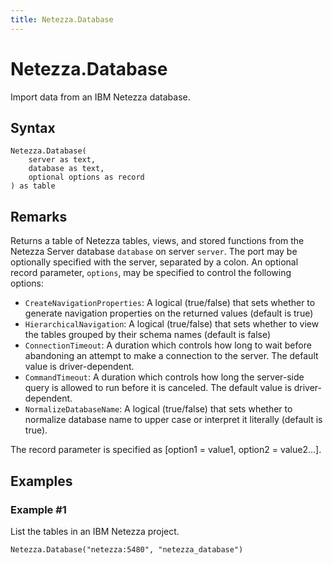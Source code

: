 ```yaml
---
title: Netezza.Database
---
```


# Netezza.Database


Import data from an IBM Netezza database.


## Syntax

```powerquery
Netezza.Database(
    server as text,
    database as text,
    optional options as record
) as table
```


## Remarks

Returns a table of Netezza tables, views, and stored functions from the Netezza Server database <code>database</code> on server <code>server</code>. The port may be optionally specified with the server, separated by a colon. An optional record parameter, <code>options</code>, may be specified to control the following options:<ul>        <li><code>CreateNavigationProperties</code>: A logical (true/false) that sets whether to generate navigation properties on the returned values (default is true)</li>        <li><code>HierarchicalNavigation</code>: A logical (true/false) that sets whether to view the tables grouped by their schema names (default is false)</li>        <li><code>ConnectionTimeout</code>: A duration which controls how long to wait before abandoning an attempt to make a connection to the server. The default value is driver-dependent.</li>        <li><code>CommandTimeout</code>: A duration which controls how long the server-side query is allowed to run before it is canceled. The default value is driver-dependent.</li><li><code>NormalizeDatabaseName</code>: A logical (true/false) that sets whether to normalize database name to upper case or interpret it literally (default is true).</li></ul>The record parameter is specified as [option1 = value1, option2 = value2...].


## Examples

### Example #1 
List the tables in an IBM Netezza project.
```powerquery
Netezza.Database("netezza:5480", "netezza_database")
```



